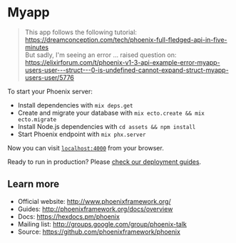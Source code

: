 # Myapp

> This app follows the following tutorial: 
https://dreamconception.com/tech/phoenix-full-fledged-api-in-five-minutes <br />
> But sadly, I'm seeing an error ...
raised question on: https://elixirforum.com/t/phoenix-v1-3-api-example-error-myapp-users-user---struct---0-is-undefined-cannot-expand-struct-myapp-users-user/5776


To start your Phoenix server:

  * Install dependencies with `mix deps.get`
  * Create and migrate your database with `mix ecto.create && mix ecto.migrate`
  * Install Node.js dependencies with `cd assets && npm install`
  * Start Phoenix endpoint with `mix phx.server`

Now you can visit [`localhost:4000`](http://localhost:4000) from your browser.

Ready to run in production? Please [check our deployment guides](http://www.phoenixframework.org/docs/deployment).

## Learn more

  * Official website: http://www.phoenixframework.org/
  * Guides: http://phoenixframework.org/docs/overview
  * Docs: https://hexdocs.pm/phoenix
  * Mailing list: http://groups.google.com/group/phoenix-talk
  * Source: https://github.com/phoenixframework/phoenix
